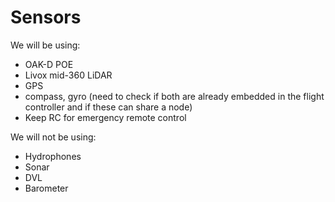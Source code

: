 # Sensors

We will be using:

- OAK-D POE
- Livox mid-360 LiDAR
- GPS
- compass, gyro (need to check if both are already embedded in the flight controller and if these can share a node)
- Keep RC for emergency remote control

We will not be using:

- Hydrophones
- Sonar
- DVL
- Barometer 
